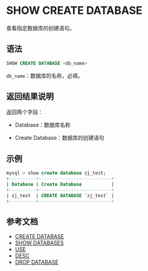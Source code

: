 # SHOW CREATE DATABASE

查看指定数据库的创建语句。

## 语法

```sql
SHOW CREATE DATABASE <db_name>
```

`db_name`：数据库的名称，必填。

## 返回结果说明

返回两个字段：

- Database：数据库名称

- Create Database：数据库的创建语句

## 示例

```sql
mysql > show create database zj_test;
+----------+---------------------------+
| Database | Create Database           |
+----------+---------------------------+
| zj_test  | CREATE DATABASE `zj_test` |
+----------+---------------------------+
```

## 参考文档

- [CREATE DATABASE](../data-definition/CREATE%20DATABASE.md)
- [SHOW DATABASES](SHOW%20DATABASES.md)
- [USE](../data-definition)
- [DESC](../Utility/DESCRIBE.md)
- [DROP DATABASE](../data-definition/DROP%20DATABASE.md)
